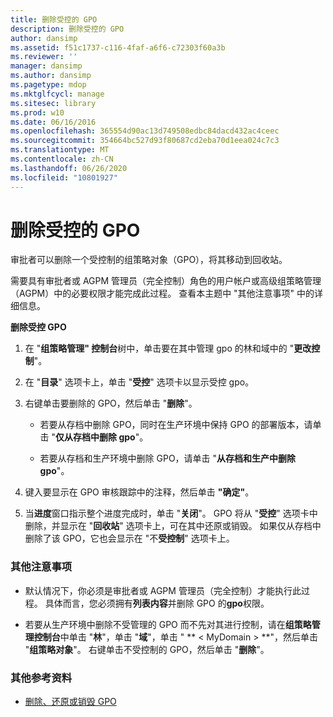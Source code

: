```yaml
---
title: 删除受控的 GPO
description: 删除受控的 GPO
author: dansimp
ms.assetid: f51c1737-c116-4faf-a6f6-c72303f60a3b
ms.reviewer: ''
manager: dansimp
ms.author: dansimp
ms.pagetype: mdop
ms.mktglfcycl: manage
ms.sitesec: library
ms.prod: w10
ms.date: 06/16/2016
ms.openlocfilehash: 365554d90ac13d749508edbc84dacd432ac4ceec
ms.sourcegitcommit: 354664bc527d93f80687cd2eba70d1eea024c7c3
ms.translationtype: MT
ms.contentlocale: zh-CN
ms.lasthandoff: 06/26/2020
ms.locfileid: "10801927"
---
```

# 删除受控的 GPO


审批者可以删除一个受控制的组策略对象（GPO），将其移动到回收站。

需要具有审批者或 AGPM 管理员（完全控制）角色的用户帐户或高级组策略管理（AGPM）中的必要权限才能完成此过程。 查看本主题中 "其他注意事项" 中的详细信息。

**删除受控 GPO**

1.  在 "**组策略管理" 控制台**树中，单击要在其中管理 gpo 的林和域中的 "**更改控制**"。

2.  在 "**目录**" 选项卡上，单击 "**受控**" 选项卡以显示受控 gpo。

3.  右键单击要删除的 GPO，然后单击 "**删除**"。

    -   若要从存档中删除 GPO，同时在生产环境中保持 GPO 的部署版本，请单击 "**仅从存档中删除 gpo**"。

    -   若要从存档和生产环境中删除 GPO，请单击 "**从存档和生产中删除 gpo**"。

4.  键入要显示在 GPO 审核跟踪中的注释，然后单击 **"确定"**。

5.  当**进度**窗口指示整个进度完成时，单击 "**关闭**"。 GPO 将从 "**受控**" 选项卡中删除，并显示在 "**回收站**" 选项卡上，可在其中还原或销毁。 如果仅从存档中删除了该 GPO，它也会显示在 "不**受控制**" 选项卡上。

### 其他注意事项

-   默认情况下，你必须是审批者或 AGPM 管理员（完全控制）才能执行此过程。 具体而言，您必须拥有**列表内容**并删除 GPO 的**gpo**权限。

-   若要从生产环境中删除不受管理的 GPO 而不先对其进行控制，请在**组策略管理控制台**中单击 "**林**"，单击 "**域**"，单击 " ** &lt; MyDomain &gt; **"，然后单击 "**组策略对象**"。 右键单击不受控制的 GPO，然后单击 "**删除**"。

### 其他参考资料

-   [删除、还原或销毁 GPO](deleting-restoring-or-destroying-a-gpo-agpm30ops.md)

 

 





